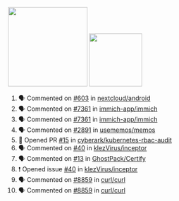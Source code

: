 <a href="https://github.com/bestrocker221"><img src="https://github-readme-stats-sigma-five.vercel.app/api?username=bestrocker221&count_private=true&theme=dark" height="180" /></a> <a href="https://github.com/bestrocker221"><img src="https://github-readme-stats-sigma-five.vercel.app/api/top-langs/?username=bestrocker221&langs_count=8&theme=dark&hide=tex,java,html,css&layout=compact" height="120" /></a>


<!--START_SECTION:activity--> 
1. 🗣 Commented on [#603](https://github.com/nextcloud/android/issues/603#issuecomment-2002431859) in [nextcloud/android](https://github.com/nextcloud/android)
2. 🗣 Commented on [#7361](https://github.com/immich-app/immich/issues/7361#issuecomment-1968363464) in [immich-app/immich](https://github.com/immich-app/immich)
3. 🗣 Commented on [#7361](https://github.com/immich-app/immich/issues/7361#issuecomment-1967539612) in [immich-app/immich](https://github.com/immich-app/immich)
4. 🗣 Commented on [#2891](https://github.com/usememos/memos/issues/2891#issuecomment-1926943833) in [usememos/memos](https://github.com/usememos/memos)
5. 💪 Opened PR [#15](https://github.com/cyberark/kubernetes-rbac-audit/pull/15) in [cyberark/kubernetes-rbac-audit](https://github.com/cyberark/kubernetes-rbac-audit)
6. 🗣 Commented on [#40](https://github.com/klezVirus/inceptor/issues/40) in [klezVirus/inceptor](https://github.com/klezVirus/inceptor)
7. 🗣 Commented on [#13](https://github.com/GhostPack/Certify/issues/13) in [GhostPack/Certify](https://github.com/GhostPack/Certify)
8. ❗️ Opened issue [#40](https://github.com/klezVirus/inceptor/issues/40) in [klezVirus/inceptor](https://github.com/klezVirus/inceptor)
9. 🗣 Commented on [#8859](https://github.com/curl/curl/issues/8859) in [curl/curl](https://github.com/curl/curl)
10. 🗣 Commented on [#8859](https://github.com/curl/curl/issues/8859) in [curl/curl](https://github.com/curl/curl)
<!--END_SECTION:activity-->
